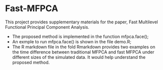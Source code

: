 # Fast-MFPCA
This project provides supplementary materials for the paper, Fast Multilevel Functional Principal Component Analysis.
- The proposed method is implemented in the function mfpca.face();
- An exmple to run mfpca.face() is shown in the file demo.R;
- The R markdown file in the fold Rmarkdown provides two examples on the time difference between traditional MFPCA and fast MFPCA under different sizes of the simulated data. It would help understand the proposed method. 